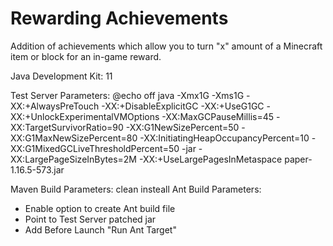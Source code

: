 # Rewarding Achievements
Addition of achievements which allow you to turn "x" amount of a Minecraft item or block for an in-game reward.

Java Development Kit: 11

Test Server Parameters:
@echo off
java -Xmx1G -Xms1G -XX:+AlwaysPreTouch -XX:+DisableExplicitGC -XX:+UseG1GC -XX:+UnlockExperimentalVMOptions -XX:MaxGCPauseMillis=45 -XX:TargetSurvivorRatio=90 -XX:G1NewSizePercent=50 -XX:G1MaxNewSizePercent=80 -XX:InitiatingHeapOccupancyPercent=10 -XX:G1MixedGCLiveThresholdPercent=50 -jar -XX:LargePageSizeInBytes=2M -XX:+UseLargePagesInMetaspace paper-1.16.5-573.jar

Maven Build Parameters: clean insteall
Ant Build Parameters:
  - Enable option to create Ant build file
  - Point to Test Server patched jar
  - Add Before Launch "Run Ant Target"
